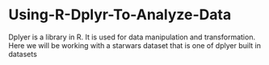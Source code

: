 # Using-R-Dplyr-To-Analyze-Data
Dplyer is a library in R. It is used for data manipulation and transformation. Here we will be working with a starwars dataset that is one of dplyer built in datasets
